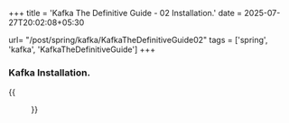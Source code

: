 +++
title = 'Kafka The Definitive Guide - 02 Installation.'
date = 2025-07-27T20:02:08+05:30

url= "/post/spring/kafka/KafkaTheDefinitiveGuide02"
tags = ['spring', 'kafka', 'KafkaTheDefinitiveGuide']
+++

### **Kafka Installation.**


{{<figure src="/images/Spring/Kafka/KafkaTheDefinitiveGuide/02InstallingKafka/KafkaCluster.png" alt="KafkaCluster." caption="">}}